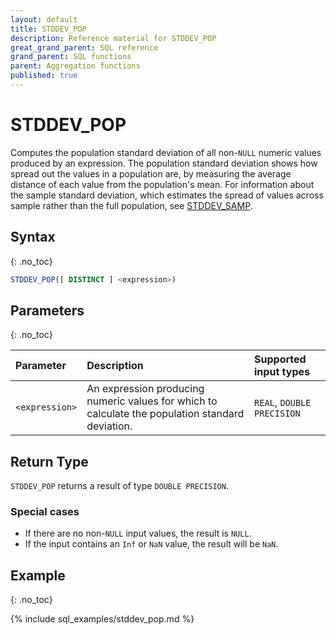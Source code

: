 ```yaml
---
layout: default
title: STDDEV_POP
description: Reference material for STDDEV_POP
great_grand_parent: SQL reference
grand_parent: SQL functions
parent: Aggregation functions
published: true
---
```


# STDDEV\_POP

Computes the population standard deviation of all non-`NULL` numeric values produced by an expression. The population standard deviation shows how spread out the values in a population are, by measuring the average distance of each value from the population's mean.
For information about the sample standard deviation, which estimates the spread of values across sample rather than the full population, see [STDDEV_SAMP](stddev-samp.md).

## Syntax
{: .no_toc}

```sql
STDDEV_POP([ DISTINCT ] <expression>)
```
## Parameters 
{: .no_toc}

| Parameter | Description               | Supported input types |
| :--------- | :----------------------------------- | :--------|
| `<expression>`  | An expression producing numeric values for which to calculate the population standard deviation. | `REAL`, `DOUBLE PRECISION` <!-- Any numeric type-->|

## Return Type
`STDDEV_POP` returns a result of type `DOUBLE PRECISION`. <!--for `REAL` and `DOUBLE PRECISION` input types.-->
<!-- `NUMERIC` for serial and `NUMERIC` input types (not yet supported)-->

### Special cases
- If there are no non-`NULL` input values, the result is `NULL`.
- If the input contains an `Inf` or `NaN` value, the result will be `NaN`.

## Example
{: .no_toc}

{% include sql_examples/stddev_pop.md %}

